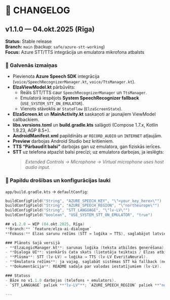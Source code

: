 # 🧾 CHANGELOG

## v1.1.0 — 04.okt.2025 (Rīga)
**Status:** Stable release  
**Branch:** `main` (backup: `safe/azure-stt-working`)  
**Focus:** Azure STT/TTS integrācija un emulatora mikrofona atbalsts

### 🔧 Galvenās izmaiņas
- Pievienota **Azure Speech SDK** integrācija (`voice/SpeechRecognizerManager.kt`, `voice/TtsManager.kt`).
- **ElzaViewModel.kt** pārbūvēts:
  - Reāls STT/TTS caur `SpeechRecognizerManager` un `TtsManager`.
  - Emulatorā iespējots **System SpeechRecognizer fallback** (`USE_SYSTEM_STT_ON_EMULATOR`).
  - Vienots stāvoklis ar `StateFlow` (`ElzaScreenState`).
- **ElzaScreen.kt** un **MainActivity.kt** saskaņoti ar jaunajiem ViewModel callbackiem.
- **libs.versions.toml** un **build.gradle.kts** salāgoti (Compose 1.7.x, Kotlin 1.9.23, AGP 8.5+).
- **AndroidManifest.xml** papildināts ar `RECORD_AUDIO` un `INTERNET` atļaujām.
- **Preview** darbojas Android Studio bez kritieniem.
- **TTS “Pārbaudīt balsi”** darbojas gan uz emulatora, gan fiziskās ierīces.
- **STT** uz telefona atpazīst balsi precīzi; uz emulatora darbojas, ja ieslēgts:
  > *Extended Controls → Microphone → Virtual microphone uses host audio input.*

### 🧠 Papildu drošības un konfigurācijas lauki
`app/build.gradle.kts` → `defaultConfig`:
```kotlin
buildConfigField("String", "AZURE_SPEECH_KEY", "\"<your_key_here>\"")
buildConfigField("String", "AZURE_SPEECH_REGION", "\"northeurope\"")
buildConfigField("String", "STT_LANGUAGE", "\"lv-LV\"")
buildConfigField("boolean", "USE_SYSTEM_STT_ON_EMULATOR", "true")

## v1.2.0 — WIP (04.okt.2025, Rīga)
**Branch:** `feature/elza-ai-dialogue`  
**Fokuss:** Elzas sarunu režīms (STT → loģika → TTS), saglabājot latviešu valodu (`STT_LANGUAGE="lv-LV"`).

### Plānots šajā versijā
- **ElzaLogicManager.kt**: sarunas loģika (teksta atbildes ģenerēšana), atdalīta no UI.
- **Dialoga UI**: vienkāršs čata skats (lietotāja teiktais / Elzas atbilde).
- **Plūsma**: STT (lv-LV) → loģika → TTS (lv-LV EveritaNeural).
- **Emulatora režīms**: ja vajag, saglabāt sistēmas STT kā fallback (nekādas izmaiņas telefona plūsmā).
- **Dokumentācija**: README sadaļa par valodas iestatījumiem (lv-LV).

### Statuss
- Bāze no v1.1.0 darbojas (telefons + emulators).
- `STT_LANGUAGE` paliek **"lv-LV"**; `AZURE_SPEECH_REGION` paliek **"northeurope"**.

---

